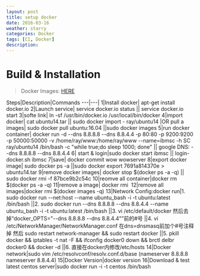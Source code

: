 ```yaml
---
layout: post
title: setup docker
date: 2016-03-16
weather: starry
categories: Docker
tags: [CI, Docker]
description: 
---
```


# Build & Installation

> Docker Images: [HERE](https://hub.docker.com/search/?isAutomated=0&isOfficial=0&page=1&pullCount=0&q=trinitycore&starCount=0)


Steps|Description|Commands
---|---|
1|Install docker| apt-get install docker.io
2|Launch service| service docker.io status
|| service docker.io start
3|softe link| ln -sf /usr/bin/docker.io /usr/local/bin/docker
4|import docker| cat ubuntu14.tar 
|| sudo docker import - ray/ubuntu14
|OR pull a images| sudo docker pull ubuntu:16.04
||sudo docker images
5|run docker container| docker run -d  --dns 8.8.8.8 --dns 8.8.4.4  -p 80:80 -p 9200:9200 -p 50000:50000 -v /home/ray/www:/home/ray/www --name=ibmsc -h SC ray/ubuntu14 /bin/bash -c "while true;do sleep 1000; done"
|| google DNS: --dns 8.8.8.8 --dns 8.8.4.4
6| start & login|sudo docker start ibmsc
|| login-docker.sh ibmsc
7|save| docker commit wow wowserver
8|export docker image| sudo docker ps -a
||sudo docker export 7691a814370e > ubuntu14.tar
9|remove docker images| docker stop $(docker ps -a -q)
|| sudo docker rmi -f 87bce9b2c54c
10|reomve all container|docker rm $(docker ps -a -q)
11|remove a image| docker rmi <image id>
12|remove all images|docker rmi $(docker images -q)
13|Network Config:docker run|1. sudo docker run --net:host --name ubuntu_bash -i -t ubuntu:latest /bin/bash 
||2. sudo docker run --dns 8.8.8.8 --dns 8.8.4.4 --name ubuntu_bash -i -t ubuntu:latest /bin/bash
||3. vi /etc/default/docker  然后去掉“docker_OPTS="--dns 8.8.8.8 --dns 8.8.4.4"”前的#号
||4. vi /etc/NetworkManager/NetworkManager.conf  在dns=dnsmasq前加个#号注释掉 然后 sudo restart network-manager && sudo restart docker
||5. pkill docker && iptables -t nat -F && ifconfig docker0 down && brctl delbr docker0 && docker -d
||6. 直接在docker内修改/etc/hosts
14|Docker network|sudo vim /etc/resolvconf/resolv.conf.d/base (nameserver 8.8.8.8 nameserver 8.8.4.4)
15|Docker Version|docker version
16|Download & test latest centos server|sudo docker run -i -t centos /bin/bash

